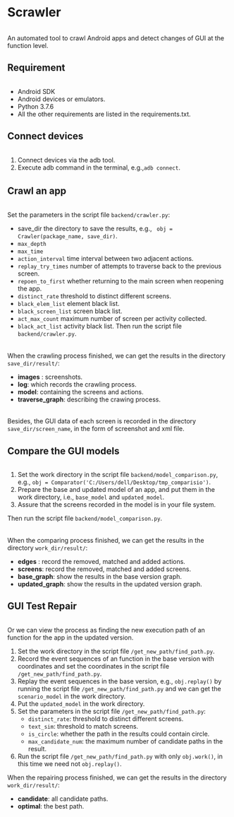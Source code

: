 # Scrawler 

######
An automated tool to crawl Android apps and detect changes of GUI at the function level.

## Requirement

######
* Android SDK 
* Android devices or emulators.
* Python 3.7.6
* All the other requirements are listed in the requirements.txt.

## Connect devices
######
1. Connect devices via the adb tool.
2. Execute adb command in the terminal, e.g.,`adb connect`.
######

## Crawl an app

######
Set the parameters in the script file  `backend/crawler.py`:
* save_dir  the directory to save the results, e.g., ` obj = Crawler(package_name, save_dir)`.  
* `max_depth`
* `max_time`
* `action_interval` time interval between two adjacent actions.
* `replay_try_times`  number of attempts to traverse back to the previous screen.
* `repoen_to_first` whether returning to the main screen when reopening the app.
* `distinct_rate`  threshold to distinct different screens.
* `black_elem_list` element black list.
* `black_screen_list` screen black list.
* `act_max_count` maximum number of screen per activity collected.
* `black_act_list` activity black list.
Then run the script file `backend/crawler.py`.

######
When the crawling process finished, we can get the results in the directory `save_dir/result/`:
 * **images** : screenshots.
 * **log**: which records the crawling process.
 * **model**: containing the screens and actions.
 * **traverse_graph**:  describing the crawing process.

######
Besides, the GUI data of each screen is recorded in the directory `save_dir/screen_name`, in the form of screenshot and xml file.

## Compare the GUI models
######

1. Set the work directory in the script file `backend/model_comparison.py`, e.g., `obj = Comparator('C:/Users/dell/Desktop/tmp_comparisio')`.
2. Prepare the base and updated model of an app, and put them in the work directory, i.e., `base_model` and `updated_model`.
3. Assure that the screens recorded in the model is in your file system.

Then run the script file `backend/model_comparison.py`.

######
When the comparing process finished, we can get the results in the directory `work_dir/result/`:
* **edges** : record the removed, matched and added actions.
* **screens**: record the removed, matched and added screens.
* **base_graph**: show the results in the base version graph.
* **updated_graph**:  show the results in the updated version graph.

## GUI Test Repair
######
Or we can view the process as finding the new execution path of an function for the app in the updated version.

1.  Set the work directory in the script file `/get_new_path/find_path.py`.
2. Record the event sequences of an function in the base version with coordinates and set the coordinates in the script file `/get_new_path/find_path.py`.
3. Replay the event sequences in the base version, e.g., `obj.replay()` by running the script file `/get_new_path/find_path.py` and we can get the `scenario_model` in the work directory.
4. Put the `updated_model` in the work directory.
5. Set the parameters in the script file `/get_new_path/find_path.py`:
   * `distinct_rate`: threshold to distinct different screens.
   * `text_sim`: threshold to match screens.
   * `is_circle`: whether the path in the results could contain circle.
   *  `max_candidate_num`: the maximum number of candidate paths in the result.
6.  Run the script file `/get_new_path/find_path.py`  with only `obj.work()`, in this time we need not `obj.replay()`.

When the repairing process finished, we can get the results in the directory `work_dir/result/`:
 * **candidate**: all candidate paths.
 * **optimal**: the best path.

